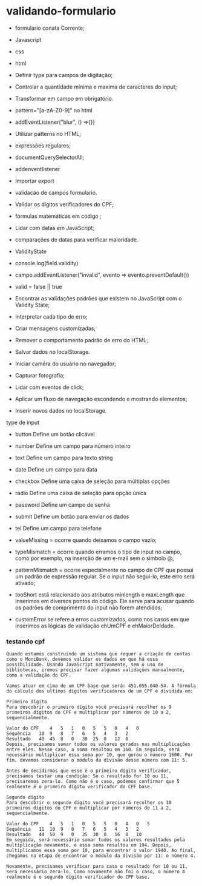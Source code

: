 # validando-formulario
- formulario conata Corrente;

- Javascript
- css
- html
- Definir type para campos de digitação;
- Controlar a quantidade mínima e maxima de caracteres do input;
- Transformar em campo em obrigatório.
- pattern="[a-zA-Z0-9]" no html
- addEventListener("blur", () =>{})
- Utilizar patterns no HTML;
- expressões regulares;
- documentQuerySelectorAll;
- addenventlistener
- Importar export
- validacao de campos formulario.
- Validar os dígitos verificadores do CPF;
- fórmulas matemáticas em código ;
- Lidar com datas em JavaScript;
- comparações de datas para verificar maioridade.
- ValidityState
- console.log(field.validity)
- campo.addEventListener("invalid", evento => evento.preventDefault())
- valid = false || true
- Encontrar as validações padrões que existem no JavaScript com o Validity State;
- Interpretar cada tipo de erro;
- Criar mensagens customizadas;
- Remover o comportamento padrão de erro do HTML;
- Salvar dados no localStorage.
- Iniciar camêra do usuário no navegador;
- Capturar fotografia;
- Lidar com eventos de click;
- Aplicar um fluxo de navegação escondendo e mostrando elementos;
- Inserir novos dados no localStorage.

type de input

- button	Define um botão clicável
- number	Define um campo para número inteiro
- text	Define um campo para texto string
- date	Define um campo para data
- checkbox	Define uma caixa de seleção para múltiplas opções
- radio	Define uma caixa de seleção para opção única
- password	Define um campo de senha
- submit	Define um botão para enviar os dados
- tel	Define um campo para telefone

- valueMissing = ocorre quando deixamos o campo vazio;
- typeMismatch = ocorre quando erramos o tipo de input no campo, como por exemplo, na inserção de um e-mail sem o símbolo @;
- patternMismatch = ocorre especialmente no campo de CPF que possui um padrão de expressão regular. Se o input não segui-lo, este erro será ativado;
- tooShort está relacionado aos atributos minlength e maxLength que inserimos em diversos pontos do código. Ele serve para acusar quando os padrões de comprimento do input não forem atendidos;
-  customError se refere a erros customizados, como nos casos em que inserimos as lógicas de validação ehUmCPF e ehMaiorDeIdade.

### testando cpf
```
Quando estamos construindo um sistema que requer a criação de contas como o MoniBank, devemos validar os dados em que há essa possibilidade. Usando JavaScript nativamente, sem o uso de bibliotecas, iremos precisar fazer algumas validações manualmente, como a validação do CPF.

Vamos atuar em cima de um CPF base que será: 451.055.040-54. A fórmula do cálculo dos ultimos digitos verificadores de um CPF é dividida em:

Primeiro dígito
Para descobrir o primeiro dígito você precisará recolher os 9 primeiros dígitos do CPF e multiplicar por números de 10 a 2, sequencialmente.

Valor do CPF	4	5	1	0	5	5	0	4	0
Sequência	10	9	8	7	6	5	4	3	2
Resultado	40	45	8	0	30	25	0	12	0
Depois, precisamos somar todos os valores gerados nas multiplicações entre eles. Nesse caso, a soma resultou em 160. Em seguida, será necessário multiplicar essa soma por 10, que gerou o número 1600. Por fim, devemos considerar o módulo da divisão desse número com 11: 5.

Antes de decidirmos que esse é o primeiro dígito verificador, precisamos testar uma condição: Se o resultado for 10 ou 11, precisaremos zera-lo. Como não é o caso, podemos confirmar que 5 realmente é o primeiro dígito verificador do CPF base.

Segundo dígito
Para descobrir o segundo dígito você precisará recolher os 10 primeiros dígitos do CPF e multiplicar por números de 11 a 2, sequencialmente.

Valor do CPF	4	5	1	0	5	5	0	4	0	5
Sequência	11	10	9	8	7	6	5	4	3	2
Resultado	44	50	9	0	35	30	0	16	0	10
Em seguida, será necessário somar todos os valores resultados pela multiplicação novamente, e essa soma resultou em 194. Depois, multiplicamos essa soma por 10, para encontrar o valor 1940. Ao final, chegamos na etapa de encontrar o módulo da divisão por 11: o número 4.

Novamente, precisamos verificar para caso o resultado for 10 ou 11, será necessário zera-lo. Como novamente não foi o caso, o número 4 realmente é o segundo dígito verificador do CPF base.
```